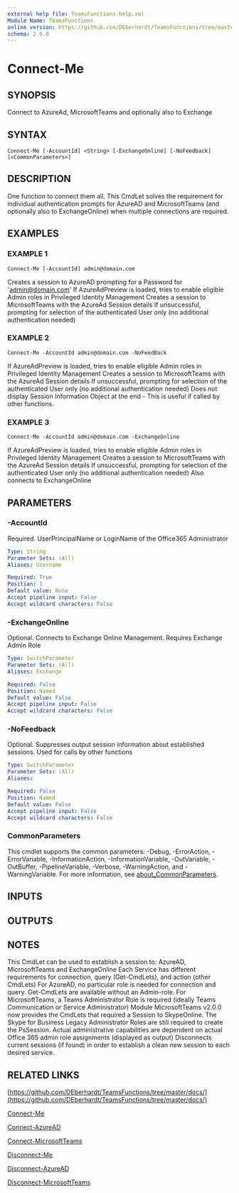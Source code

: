 ```yaml
---
external help file: TeamsFunctions-help.xml
Module Name: TeamsFunctions
online version: https://github.com/DEberhardt/TeamsFunctions/tree/master/docs/
schema: 2.0.0
---
```


# Connect-Me

## SYNOPSIS
Connect to AzureAd, MicrosoftTeams and optionally also to Exchange

## SYNTAX

```
Connect-Me [-AccountId] <String> [-ExchangeOnline] [-NoFeedback] [<CommonParameters>]
```

## DESCRIPTION
One function to connect them all.
  This CmdLet solves the requirement for individual authentication prompts for AzureAD and MicrosoftTeams
  (and optionally also to ExchangeOnline) when multiple connections are required.

## EXAMPLES

### EXAMPLE 1
```
Connect-Me [-AccountId] admin@domain.com
```

Creates a session to AzureAD prompting for a Password for 'admin@domain.com'
  If AzureAdPreview is loaded, tries to enable eligible Admin roles in Privileged Identity Management
  Creates a session to MicrosoftTeams with the AzureAd Session details
  If unsuccessful, prompting for selection of the authenticated User only (no additional authentication needed)

### EXAMPLE 2
```
Connect-Me -AccountId admin@domain.com -NoFeedBack
```

If AzureAdPreview is loaded, tries to enable eligible Admin roles in Privileged Identity Management
  Creates a session to MicrosoftTeams with the AzureAd Session details
  If unsuccessful, prompting for selection of the authenticated User only (no additional authentication needed)
  Does not display Session Information Object at the end - This is useful if called by other functions.

### EXAMPLE 3
```
Connect-Me -AccountId admin@domain.com -ExchangeOnline
```

If AzureAdPreview is loaded, tries to enable eligible Admin roles in Privileged Identity Management
  Creates a session to MicrosoftTeams with the AzureAd Session details
  If unsuccessful, prompting for selection of the authenticated User only (no additional authentication needed)
  Also connects to ExchangeOnline

## PARAMETERS

### -AccountId
Required.
UserPrincipalName or LoginName of the Office365 Administrator

```yaml
Type: String
Parameter Sets: (All)
Aliases: Username

Required: True
Position: 1
Default value: None
Accept pipeline input: False
Accept wildcard characters: False
```

### -ExchangeOnline
Optional.
Connects to Exchange Online Management.
Requires Exchange Admin Role

```yaml
Type: SwitchParameter
Parameter Sets: (All)
Aliases: Exchange

Required: False
Position: Named
Default value: False
Accept pipeline input: False
Accept wildcard characters: False
```

### -NoFeedback
Optional.
Suppresses output session information about established sessions.
Used for calls by other functions

```yaml
Type: SwitchParameter
Parameter Sets: (All)
Aliases:

Required: False
Position: Named
Default value: False
Accept pipeline input: False
Accept wildcard characters: False
```

### CommonParameters
This cmdlet supports the common parameters: -Debug, -ErrorAction, -ErrorVariable, -InformationAction, -InformationVariable, -OutVariable, -OutBuffer, -PipelineVariable, -Verbose, -WarningAction, and -WarningVariable. For more information, see [about_CommonParameters](http://go.microsoft.com/fwlink/?LinkID=113216).

## INPUTS

## OUTPUTS

## NOTES
This CmdLet can be used to establish a session to: AzureAD, MicrosoftTeams and ExchangeOnline
Each Service has different requirements for connection, query (Get-CmdLets), and action (other CmdLets)
For AzureAD, no particular role is needed for connection and query.
Get-CmdLets are available without an Admin-role.
For MicrosoftTeams, a Teams Administrator Role is required (ideally Teams Communication or Service Administrator)
Module MicrosoftTeams v2.0.0 now provides the CmdLets that required a Session to SkypeOnline.
The Skype for Business Legacy Administrator Roles are still required to create the PsSession.
Actual administrative capabilities are dependent on actual Office 365 admin role assignments (displayed as output)
Disconnects current sessions (if found) in order to establish a clean new session to each desired service.

## RELATED LINKS

[https://github.com/DEberhardt/TeamsFunctions/tree/master/docs/](https://github.com/DEberhardt/TeamsFunctions/tree/master/docs/)

[Connect-Me]()

[Connect-AzureAD]()

[Connect-MicrosoftTeams]()

[Disconnect-Me]()

[Disconnect-AzureAD]()

[Disconnect-MicrosoftTeams]()

